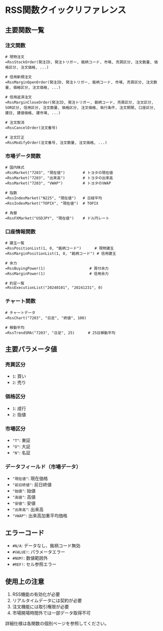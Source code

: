 # RSS関数クイックリファレンス

## 主要関数一覧

### 注文関数
```excel
# 現物注文
=RssStockOrder(発注ID, 発注トリガー, 銘柄コード, 市場, 売買区分, 注文数量, 価格区分, 注文価格, ...)

# 信用新規注文  
=RssMarginOpenOrder(発注ID, 発注トリガー, 銘柄コード, 市場, 売買区分, 注文数量, 価格区分, 注文価格, ...)

# 信用返済注文
=RssMarginCloseOrder(発注ID, 発注トリガー, 銘柄コード, 売買区分, 注文区分, SOR区分, 信用区分, 注文数量, 価格区分, 注文価格, 執行条件, 注文期間, 口座区分, 建日, 建値価格, 建市場, ...)

# 注文取消
=RssCancelOrder(注文番号)

# 注文訂正
=RssModifyOrder(注文番号, 注文数量, 注文価格, ...)
```

### 市場データ関数
```excel
# 国内株式
=RssMarket("7203", "現在値")        # トヨタの現在値
=RssMarket("7203", "出来高")        # トヨタの出来高
=RssMarket("7203", "VWAP")         # トヨタのVWAP

# 指数
=RssIndexMarket("N225", "現在値")   # 日経平均
=RssIndexMarket("TOPIX", "現在値")  # TOPIX

# 為替
=RssFXMarket("USDJPY", "現在値")    # ドル円レート
```

### 口座情報関数
```excel
# 建玉一覧
=RssPositionList(1, 0, "銘柄コード")      # 現物建玉
=RssMarginPositionList(1, 0, "銘柄コード") # 信用建玉

# 余力
=RssBuyingPower(1)                    # 買付余力
=RssMarginPower(1)                    # 信用余力

# 約定一覧
=RssExecutionList("20240101", "20241231", 0)
```

### チャート関数
```excel
# チャートデータ
=RssChart("7203", "日足", "終値", 100)

# 移動平均
=RssTrendSMA("7203", "日足", 25)      # 25日移動平均
```

## 主要パラメータ値

### 売買区分
- `1`: 買い
- `2`: 売り

### 価格区分  
- `1`: 成行
- `2`: 指値

### 市場区分
- `"T"`: 東証
- `"O"`: 大証
- `"N"`: 名証

### データフィールド（市場データ）
- `"現在値"`: 現在価格
- `"前日終値"`: 前日終値
- `"始値"`: 始値  
- `"高値"`: 高値
- `"安値"`: 安値
- `"出来高"`: 出来高
- `"VWAP"`: 出来高加重平均価格

## エラーコード
- `#N/A`: データなし、銘柄コード無効
- `#VALUE!`: パラメータエラー
- `#NUM!`: 数値範囲外
- `#REF!`: セル参照エラー

## 使用上の注意
1. RSS機能の有効化が必要
2. リアルタイムデータには契約が必要  
3. 注文機能には取引権限が必要
4. 市場開場時間外では一部データ取得不可

詳細仕様は各関数の個別ページを参照してください。